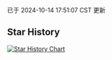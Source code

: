 已于 2024-10-14 17:51:07 CST 更新
## Star History
<a href='https://star-history.com/#168xx/z&Date'>
<picture>
<source media='(prefers-color-scheme: dark)' srcset='https://api.star-history.com/svg?repos=168xx/z&type=Date&theme=dark' />
<source media='(prefers-color-scheme: light)' srcset='https://api.star-history.com/svg?repos=168xx/z&type=Date' />
<img alt='Star History Chart' src='https://api.star-history.com/svg?repos=168xx/z&type=Date' />
</picture>
</a>
